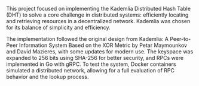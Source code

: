 This project focused on implementing the Kademlia Distributed Hash Table (DHT) to solve a core challenge in distributed systems: efficiently locating and retrieving resources in a decentralized network. Kademlia was chosen for its balance of simplicity and efficiency.

The implementation followed the original design from Kademlia: A Peer-to-Peer Information System Based on the XOR Metric by Petar Maymounkov and David Mazieres, with some updates for modern use. The keyspace was expanded to 256 bits using SHA-256 for better security, and RPCs were implemented in Go with gRPC. To test the system, Docker containers simulated a distributed network, allowing for a full evaluation of RPC behavior and the lookup process.
